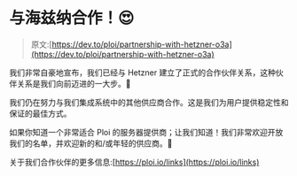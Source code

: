 # 与海兹纳合作！😍

> 原文:[https://dev.to/ploi/partnership-with-hetzner-o3a](https://dev.to/ploi/partnership-with-hetzner-o3a)

我们非常自豪地宣布，我们已经与 Hetzner 建立了正式的合作伙伴关系，这种伙伴关系是我们向前迈进的一大步。👏

我们仍在努力与我们集成系统中的其他供应商合作。这是我们为用户提供稳定性和保证的最佳方式。

如果你知道一个非常适合 Ploi 的服务器提供商；让我们知道！我们非常欢迎开放我们的名单，并欢迎新的和/或年轻的供应商。🤝

关于我们合作伙伴的更多信息:[https://ploi.io/links](https://ploi.io/links)